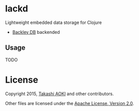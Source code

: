 # lackd

Lightweight embedded data storage for Clojure

- [Backley DB](https://en.wikipedia.org/wiki/Berkeley_DB) backended

## Usage

TODO

# License

Copyright 2015, [Takashi AOKI][tak.sh] and other contributors.

Other files are licensed under the [Apache License, Version 2.0][apache-license-2.0].

[tak.sh]: http://tak.sh
[apache-license-2.0]: http://www.apache.org/licenses/LICENSE-2.0.html
